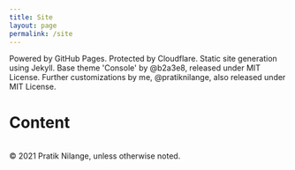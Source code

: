 ```yaml
---
title: Site
layout: page
permalink: /site
---
```


Powered by GitHub Pages. Protected by Cloudflare. Static site generation using Jekyll. Base theme 'Console' by @b2a3e8, released under MIT License. Further customizations by me, @pratiknilange, also released under MIT License.

# Content
<br>© 2021 Pratik Nilange, unless otherwise noted.